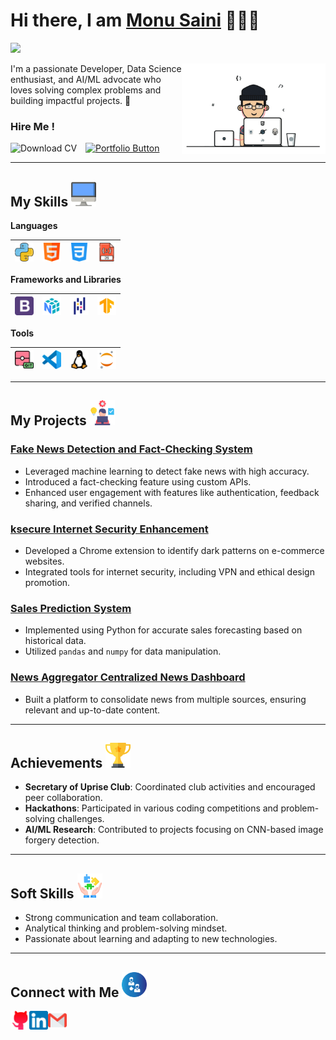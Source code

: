 <h1>Hi there, I am <a href="https://github.com/tech2saini" target="_blank">Monu Saini</a> 🙋🏽‍♂️</h1> 

![](https://visitor-badge.glitch.me/badge?page_id=tech2saini) 

<img align='right' src="/Assets/pregif.gif" width="230">

I'm a passionate Developer, Data Science enthusiast, and AI/ML advocate who loves solving complex problems and building impactful projects. 🚀
### Hire Me !  
<a href="https://hackerrank-resume.s3.us-east-1.amazonaws.com/uploads/26822873/MjY4MjI4NzM=.pdf" onclick="window.open(this.href); return false;" style="text-decoration:none;">
  <img src="https://img.shields.io/badge/Download%20CV-238636?style=for-the-badge&logo=adobeacrobatreader&logoColor=white" alt="Download CV">
</a>
<a href="https://codesbird.github.io/portfolio/" onclick="window.open(this.href); return false;" style="margin-left:10px;">
  <img src="https://img.shields.io/badge/My%20Portfolio-0078D4?style=for-the-badge&logo=google-chrome&logoColor=white" alt="Portfolio Button">
</a>





---

## My Skills <img alt="Computer" width="40px" src="/Assets/desktop.png"/>

**Languages**


<img alt="Python" width="30px" src="/Assets/python.png"/>|<img alt="HTML" width="30px" src="/Assets/html.png"/>|<img alt="CSS" width="30px" src="/Assets/css-3.png"/>|<img alt="JavaScript" width="30px" src="/Assets/javascript.png"/>
|--|--|--|--|


**Frameworks and Libraries**

<img alt="Bootstrap" width="30px" src="/Assets/bootstrap-logo.png"/>|<img alt="Numpy" width="30px" src="/Assets/numpy.png"/>|<img alt="Pandas" width="30px" src="/Assets/pandas.png"/>|<img alt="TensorFlow" width="30px" src="/Assets/tensorflow.png"/>
|--|--|--|--|

**Tools**

<img alt="Git" width="30px" src="/Assets/git.png"/>|<img alt="VSCode" width="30px" src="/Assets/vscode.png"/>|<img alt="Linux" width="30px" src="/Assets/linux.png"/>|<img alt="Jupyter Notebook" width="30px" src="/Assets/jupyter.png"/>
|--|--|--|--|

---

## My Projects <img alt="Projects" width="40px" src="/Assets/project.png"/>

### [Fake News Detection and Fact-Checking System](https://github.com/Tech2Saini/Ai-Based-Fake-News-Detection-and-Fact-checking-System)
- Leveraged machine learning to detect fake news with high accuracy.
- Introduced a fact-checking feature using custom APIs.
- Enhanced user engagement with features like authentication, feedback sharing, and verified channels.

### [ksecure Internet Security Enhancement](https://github.com/Tech2Saini/ksecure-Internet-Security-Enhancement)
- Developed a Chrome extension to identify dark patterns on e-commerce websites.
- Integrated tools for internet security, including VPN and ethical design promotion.

### [Sales Prediction System](https://github.com/Tech2Saini/Sale-Prediction)
- Implemented using Python for accurate sales forecasting based on historical data.
- Utilized `pandas` and `numpy` for data manipulation.

### [News Aggregator Centralized News Dashboard](https://github.com/Tech2Saini/News-Aggregator-Centralized-News-Dashboard)
- Built a platform to consolidate news from multiple sources, ensuring relevant and up-to-date content.

---

## Achievements <img alt="Trophy" width="40px" src="/Assets/trophy.png"/>

- **Secretary of Uprise Club**: Coordinated club activities and encouraged peer collaboration.
- **Hackathons**: Participated in various coding competitions and problem-solving challenges.
- **AI/ML Research**: Contributed to projects focusing on CNN-based image forgery detection.

---

## Soft Skills <img alt="Skills" width="40px" src="/Assets/soft-skills.png"/>

- Strong communication and team collaboration.
- Analytical thinking and problem-solving mindset.
- Passionate about learning and adapting to new technologies.

---

## Connect with Me <img alt="Connect" width="40px" src="/Assets/connect.png"/>

[<img align="left" alt="GitHub" width="30px" src="/Assets/github.png" />](https://github.com/tech2saini)
[<img align="left" alt="LinkedIn" width="30px" src="/Assets/linkedin.png" />](https://www.linkedin.com/in/monupydev/)

[<img align="left" alt="Email" width="30px" src="/Assets/gmail.png" />](mailto:monusainideveloper@gmail.com)

